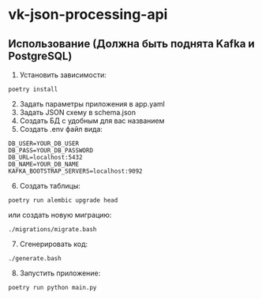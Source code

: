 # vk-json-processing-api
## Использование (Должна быть поднята Kafka и PostgreSQL)
1. Установить зависимости:
```shell
poetry install
```
2. Задать параметры приложения в app.yaml
3. Задать JSON схему в schema.json
4. Создать БД с удобным для вас названием
5. Создать .env файл вида:
```text
DB_USER=YOUR_DB_USER
DB_PASS=YOUR_DB_PASSWORD
DB_URL=localhost:5432
DB_NAME=YOUR_DB_NAME
KAFKA_BOOTSTRAP_SERVERS=localhost:9092
```
6. Создать таблицы:
```shell
poetry run alembic upgrade head
```
или создать новую миграцию:
```shell
./migrations/migrate.bash
```
7. Сгенерировать код:
```shell
./generate.bash
```
8. Запустить приложение:
```shell
poetry run python main.py
```

